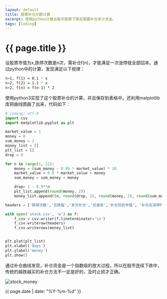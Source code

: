 ```yaml
---
layout: default
title: 股票补仓问题计算
excerpt: 使用python计算出每次股票下跌后需要补仓多少资金。
tags: [Coding]
---
```

{{ page.title }}
================

设股票市值为x,跌停次数是n次，需补仓f(n)，才能满足一次涨停就全部回本。通过python中的计算，发现满足以下规律：

```bash
n=1, f(1) = 0.1 * x
n=2, f(2) = 1.1 * x
n>2, f(n) = f(n-1) * 2
```

使用python3实现了这个股票补仓的计算，并且保存到表格中。还利用matplotlib库把曲线图画了出来，代码如下：

```python
# coding: utf-8
import csv
import matplotlib.pyplot as plt

market_value = 1
money = 0
sum_money = 1
money_list = []
plt_list = []
drop = 0

for n in range(1, 21):
    money = (sum_money - 0.99 * market_value) * 10
    market_value = 0.9 * market_value + money
    sum_money = sum_money + money

    drop= 1 - 0.9**n
    plt_list.append(round(money, 2))
    money_list.append((n, round(drop, 2), round(money, 2), round(sum_money,2), round(market_value,2), round(market_value*1.1,2)))

headers = ['跌停次数','总跌幅','本次补仓','总成本','补仓后的市值', '补仓后涨停时的市值']

with open('stock.csv', 'w') as f:
    f_csv = csv.writer(f,lineterminator='\n')
    f_csv.writerow(headers)
    f_csv.writerows(money_list)


plt.plot(plt_list)
plt.xlabel('days')
plt.ylabel('money')
plt.show()
```

通过补仓曲线发现，补仓资金是一个指数级的放大过程。所以在股市连续下跌中，传统的越跌越买的补仓方法不一定是好的，及时止损才正确。

![stock_money](http://img3.douban.com/view/photo/photo/public/p2316690140.jpg)

{{ page.date | date: "%Y-%m-%d" }}
